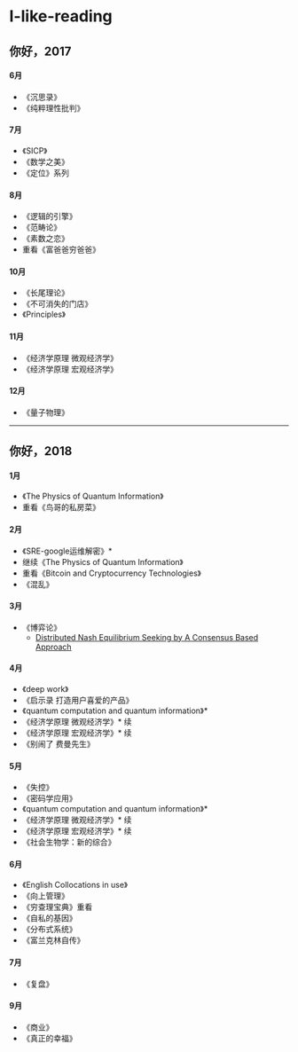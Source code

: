 # I-like-reading
## 你好，2017

#### 6月
- 《沉思录》
- 《纯粹理性批判》

#### 7月
- 《SICP》
- 《数学之美》
- 《定位》系列

#### 8月
- 《逻辑的引擎》
- 《范畴论》
- 《素数之恋》
- 重看《富爸爸穷爸爸》

#### 10月
- 《长尾理论》
- 《不可消失的门店》
- 《Principles》

#### 11月
- 《经济学原理 微观经济学》
- 《经济学原理 宏观经济学》

#### 12月
- 《量子物理》

---
## 你好，2018

#### 1月
- 《The Physics of Quantum Information》
- 重看《鸟哥的私房菜》

#### 2月
- 《SRE-google运维解密》*
- 继续《The Physics of Quantum Information》
- 重看《Bitcoin and Cryptocurrency Technologies》
- 《混乱》

#### 3月
- 《博弈论》
  - [Distributed Nash Equilibrium Seeking by A Consensus Based Approach](https://arxiv.org/pdf/1602.00771.pdf)

#### 4月
- 《deep work》
- 《启示录 打造用户喜爱的产品》
- 《quantum computation and quantum information》*
- 《经济学原理 微观经济学》* 续
- 《经济学原理 宏观经济学》* 续
- 《别闹了 费曼先生》

#### 5月
- 《失控》
- 《密码学应用》
- 《quantum computation and quantum information》*
- 《经济学原理 微观经济学》* 续
- 《经济学原理 宏观经济学》* 续
- 《社会生物学：新的综合》

#### 6月
- 《English Collocations in use》
- 《向上管理》
- 《穷查理宝典》重看
- 《自私的基因》
- 《分布式系统》
- 《富兰克林自传》

#### 7月
- 《复盘》

#### 9月
- 《商业》
- 《真正的幸福》


